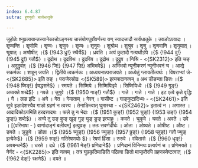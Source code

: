```yaml
---
index: 6.4.87
sutra: हुश्नुवोः सार्वधातुके

---
```

 जुहोतेः श्नुप्रत्ययान्तस्यानेकाचोऽङ्गस्य चासंयोगपूर्वोवर्णस्य यण् स्यादजादौ सार्वधातुके । उवङोऽपवादः । शृण्वन्ति । शृणोमि । शृण्वः । शृणुवः । शृण्मः । शृणुमः । शुश्रोथ । शुश्रुव । शृणु । शृणवानि । शृणुयात् । श्रूयात् । अश्रौषीत् ।{$ {!943 ध्रु!} स्थैर्ये$} । ध्रवति । अयं कुटादौ गत्यर्थोऽपि ।{$ {!944 दु!} {!945 द्रु!} गतौ$} । दुदोथ । दुदविथ । दुदविव । दुद्रोथ । दुद्रुव । णिश्रि - <{SK2312}> इति चङ् । अदुद्रुवत् ।{$ {!946 जि!} {!947 ज्रि!} अभिभवे$} । अभिभवो न्यूनीकरणं न्यूनीभवनं च । आद्ये सकर्मकः । शत्रून् जयति । द्वितीये त्वकर्मकः । अध्ययनात्पराजयते । अध्येतुं ग्लायतीत्यर्थः । विपराभ्यां जे-<{SK2685}> इति तङ् । पराजेरसोढः <{SK589}> इत्यपादानत्वम् ॥	अथ डीङन्ता ङितः ॥{$ {!948 ष्मिङ्!} ईषद्धसने$} । स्मयते । सिष्मिये । सिष्मियिढ्वे । सिष्मियिध्वे ।{$ {!949 गुङ्!} अव्यक्ते शब्दे$} । गवते । जुगुवे ।{$ {!950 गाङ्!} गतौ$} । गाते । गाते । गाते । इट एत्वे कृते वृद्धिः । गै । लङ इटि । अगे । गेत । गेयाताम् । गेरन् । गासीष्ट । गाङ्कुटादिभ्यः - <{SK2461}> इति सूत्रे इङादेशस्यैव गाङो ग्रहणं न त्वस्य । तेनाङित्त्वात् घुमास्था - <{SK2462}> इतात्वं न । अगास्त । आदादिकोऽयमिति हरदत्तादयः । फले तु न भेदाः ।{$ {!951 कुङ्!} {!952 घुङ्!} {!953 उङ्!} {!954 ङुङ्!} शब्दे$} । अन्ये तु उङ् कुङ् खुङ् गुङ् घुङ् ङुङ् इत्याहुः । कवते । चुकुवे । घवते । अवते । उवे । [(परिभाषा - ) वार्णादाङ्गं बलीयम्‌] इत्युवङ् । ततः सवर्णदीर्घः । ओता । ओष्यते । ओषीष्ट । औष्ट । ङवते । ञुङुवे । ङोता ।{$ {!955 च्युङ्!} {!956 ज्युङ्!} {!957 प्रुङ्!} {!958 प्लुङ्!} गतौ ज्युङ् इत्येके$} ।{$ {!959 रुङ्!} गतिरेषणयोः $}। रेषणं हिंसा । रुरुवे । रवितासे ।{$ {!960 धृङ्!} अवबन्धने$} । धरते । दध्रे ।{$ {!961 मेङ्!} प्रणिदाने$} । प्रणिदानं विनिमयः प्रत्यर्पणं च । प्रणिमयते । नेर्गद - <{SK2285}> इति णत्वम् । तत्र घुप्रकृतिमाङिति पठित्वा ङितो माप्कृतैरपि ग्रहणस्येष्टत्वात् ।{$ {!962 देङ्!} रक्षणे$} । दयते ॥